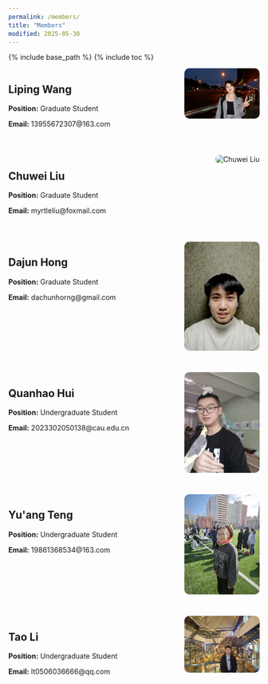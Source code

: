 ```yaml
---
permalink: /members/
title: "Members"
modified: 2025-05-30
---
```


{% include base_path %}
{% include toc %}


<div class="member-container" style="margin-bottom: 40px;">
  <div style="width: 70%; float: left;">
    <h2>Liping Wang</h2>
    <p><strong>Position:</strong> Graduate Student</p>
    <p><strong>Email:</strong> 13955672307@163.com</p>
  </div>
  <div style="width: 30%; float: right; text-align: right;">
    <img src="../assets/images/members/Wangliping.jpg" alt="Liping Wang" style="width: 200px; border-radius: 10px;">
  </div>
  <div style="clear: both;"></div>
</div>

<div class="member-container" style="margin-bottom: 40px;">
  <div style="width: 70%; float: left;">
    <h2>Chuwei Liu</h2>
    <p><strong>Position:</strong> Graduate Student</p>
    <p><strong>Email:</strong> myrtleliu@foxmail.com</p>
  </div>
  <div style="width: 30%; float: right; text-align: right;">
    <img src="../assets/images/members/Liuchuwei.jpg" alt="Chuwei Liu" style="width: 200px; border-radius: 10px;">
  </div>
  <div style="clear: both;"></div>
</div>

<div class="member-container" style="margin-bottom: 40px;">
  <div style="width: 70%; float: left;">
    <h2>Dajun Hong</h2>
    <p><strong>Position:</strong> Graduate Student</p>
    <p><strong>Email:</strong> dachunhorng@gmail.com</p>
  </div>
  <div style="width: 30%; float: right; text-align: right;">
    <img src="../assets/images/members/Hongdajun.JPG" alt="Dajun Hong" style="width: 200px; border-radius: 10px;">
  </div>
  <div style="clear: both;"></div>
</div>

<div class="member-container" style="margin-bottom: 40px;">
  <div style="width: 70%; float: left;">
    <h2>Quanhao Hui</h2>
    <p><strong>Position:</strong> Undergraduate Student</p>
    <p><strong>Email:</strong> 2023302050138@cau.edu.cn</p>
  </div>
  <div style="width: 30%; float: right; text-align: right;">
    <img src="../assets/images/members/Huiquanhao.jpg" alt="Quanhao Hui" style="width: 200px; border-radius: 10px;">
  </div>
  <div style="clear: both;"></div>
</div>

<div class="member-container" style="margin-bottom: 40px;">
  <div style="width: 70%; float: left;">
    <h2>Yu'ang Teng</h2>
    <p><strong>Position:</strong> Undergraduate Student</p>
    <p><strong>Email:</strong> 19861368534@163.com</p>
  </div>
  <div style="width: 30%; float: right; text-align: right;">
    <img src="../assets/images/members/Tengyuang.jpg" alt="Yu'ang Teng" style="width: 200px; border-radius: 10px;">
  </div>
  <div style="clear: both;"></div>
</div>

<div class="member-container" style="margin-bottom: 40px;">
  <div style="width: 70%; float: left;">
    <h2>Tao Li</h2>
    <p><strong>Position:</strong> Undergraduate Student</p>
    <p><strong>Email:</strong> lt0506036666@qq.com</p>
  </div>
  <div style="width: 30%; float: right; text-align: right;">
    <img src="../assets/images/members/Litao.jpeg" alt="Tao Li" style="width: 200px; border-radius: 10px;">
  </div>
  <div style="clear: both;"></div>
</div>



